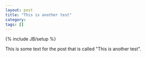 ```yaml
---
layout: post
title: "This is another test"
category: 
tags: []
---
```

{% include JB/setup %}

This is some text for the post that is called "This is another test".